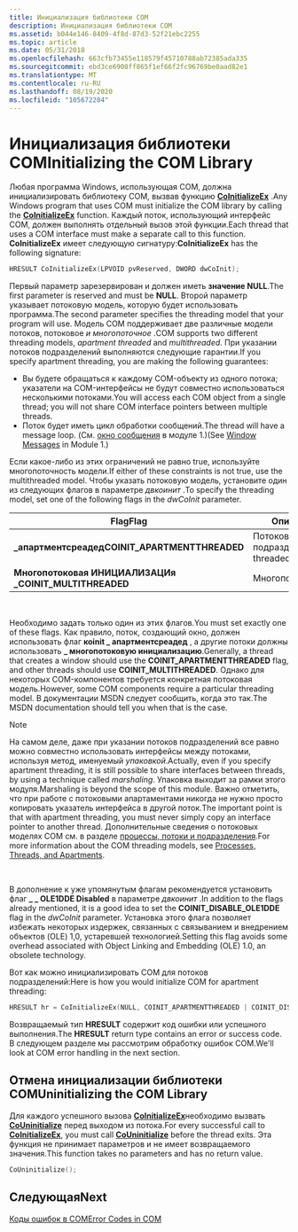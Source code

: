 ```yaml
---
title: Инициализация библиотеки COM
description: Инициализация библиотеки COM
ms.assetid: b044e146-8409-4f8d-87d3-52f21ebc2255
ms.topic: article
ms.date: 05/31/2018
ms.openlocfilehash: 663cfb73455e118579f45710788ab72385ada335
ms.sourcegitcommit: ebd3ce6908ff865f1ef66f2fc96769be0aad82e1
ms.translationtype: MT
ms.contentlocale: ru-RU
ms.lasthandoff: 08/19/2020
ms.locfileid: "105672284"
---
```

# <a name="initializing-the-com-library"></a><span data-ttu-id="ea74a-103">Инициализация библиотеки COM</span><span class="sxs-lookup"><span data-stu-id="ea74a-103">Initializing the COM Library</span></span>

<span data-ttu-id="ea74a-104">Любая программа Windows, использующая COM, должна инициализировать библиотеку COM, вызвав функцию [**CoInitializeEx**](/windows/desktop/api/combaseapi/nf-combaseapi-coinitializeex) .</span><span class="sxs-lookup"><span data-stu-id="ea74a-104">Any Windows program that uses COM must initialize the COM library by calling the [**CoInitializeEx**](/windows/desktop/api/combaseapi/nf-combaseapi-coinitializeex) function.</span></span> <span data-ttu-id="ea74a-105">Каждый поток, использующий интерфейс COM, должен выполнять отдельный вызов этой функции.</span><span class="sxs-lookup"><span data-stu-id="ea74a-105">Each thread that uses a COM interface must make a separate call to this function.</span></span> <span data-ttu-id="ea74a-106">**CoInitializeEx** имеет следующую сигнатуру:</span><span class="sxs-lookup"><span data-stu-id="ea74a-106">**CoInitializeEx** has the following signature:</span></span>


```C++
HRESULT CoInitializeEx(LPVOID pvReserved, DWORD dwCoInit);
```



<span data-ttu-id="ea74a-107">Первый параметр зарезервирован и должен иметь **значение NULL**.</span><span class="sxs-lookup"><span data-stu-id="ea74a-107">The first parameter is reserved and must be **NULL**.</span></span> <span data-ttu-id="ea74a-108">Второй параметр указывает потоковую модель, которую будет использовать программа.</span><span class="sxs-lookup"><span data-stu-id="ea74a-108">The second parameter specifies the threading model that your program will use.</span></span> <span data-ttu-id="ea74a-109">Модель COM поддерживает две различные модели потоков, потоковое *и* *многопоточное* .</span><span class="sxs-lookup"><span data-stu-id="ea74a-109">COM supports two different threading models, *apartment threaded* and *multithreaded*.</span></span> <span data-ttu-id="ea74a-110">При указании потоков подразделений выполняются следующие гарантии.</span><span class="sxs-lookup"><span data-stu-id="ea74a-110">If you specify apartment threading, you are making the following guarantees:</span></span>

-   <span data-ttu-id="ea74a-111">Вы будете обращаться к каждому COM-объекту из одного потока; указатели на COM-интерфейсы не будут совместно использоваться несколькими потоками.</span><span class="sxs-lookup"><span data-stu-id="ea74a-111">You will access each COM object from a single thread; you will not share COM interface pointers between multiple threads.</span></span>
-   <span data-ttu-id="ea74a-112">Поток будет иметь цикл обработки сообщений.</span><span class="sxs-lookup"><span data-stu-id="ea74a-112">The thread will have a message loop.</span></span> <span data-ttu-id="ea74a-113">(См. [окно сообщения](window-messages.md) в модуле 1.)</span><span class="sxs-lookup"><span data-stu-id="ea74a-113">(See [Window Messages](window-messages.md) in Module 1.)</span></span>

<span data-ttu-id="ea74a-114">Если какое-либо из этих ограничений не равно true, используйте многопоточность модели.</span><span class="sxs-lookup"><span data-stu-id="ea74a-114">If either of these constraints is not true, use the multithreaded model.</span></span> <span data-ttu-id="ea74a-115">Чтобы указать потоковую модель, установите один из следующих флагов в параметре *двкоинит* .</span><span class="sxs-lookup"><span data-stu-id="ea74a-115">To specify the threading model, set one of the following flags in the *dwCoInit* parameter.</span></span>



| <span data-ttu-id="ea74a-116">Flag</span><span class="sxs-lookup"><span data-stu-id="ea74a-116">Flag</span></span>                          | <span data-ttu-id="ea74a-117">Описание</span><span class="sxs-lookup"><span data-stu-id="ea74a-117">Description</span></span>         |
|-------------------------------|---------------------|
| <span data-ttu-id="ea74a-118">**\_апартментсреадед**</span><span class="sxs-lookup"><span data-stu-id="ea74a-118">**COINIT\_APARTMENTTHREADED**</span></span> | <span data-ttu-id="ea74a-119">Потоковое подразделение.</span><span class="sxs-lookup"><span data-stu-id="ea74a-119">Apartment threaded.</span></span> |
| <span data-ttu-id="ea74a-120">**Многопотоковая ИНИЦИАЛИЗАЦИя \_**</span><span class="sxs-lookup"><span data-stu-id="ea74a-120">**COINIT\_MULTITHREADED**</span></span>     | <span data-ttu-id="ea74a-121">Многопоточных.</span><span class="sxs-lookup"><span data-stu-id="ea74a-121">Multithreaded.</span></span>      |



 

<span data-ttu-id="ea74a-122">Необходимо задать только один из этих флагов.</span><span class="sxs-lookup"><span data-stu-id="ea74a-122">You must set exactly one of these flags.</span></span> <span data-ttu-id="ea74a-123">Как правило, поток, создающий окно, должен использовать флаг **коinit \_ апартментсреадед** , а другие потоки должны использовать **\_ многопотоковую инициализацию**.</span><span class="sxs-lookup"><span data-stu-id="ea74a-123">Generally, a thread that creates a window should use the **COINIT\_APARTMENTTHREADED** flag, and other threads should use **COINIT\_MULTITHREADED**.</span></span> <span data-ttu-id="ea74a-124">Однако для некоторых COM-компонентов требуется конкретная потоковая модель.</span><span class="sxs-lookup"><span data-stu-id="ea74a-124">However, some COM components require a particular threading model.</span></span> <span data-ttu-id="ea74a-125">В документации MSDN следует сообщить, когда это так.</span><span class="sxs-lookup"><span data-stu-id="ea74a-125">The MSDN documentation should tell you when that is the case.</span></span>

> [!Note]  
> <span data-ttu-id="ea74a-126">На самом деле, даже при указании потоков подразделений все равно можно совместно использовать интерфейсы между потоками, используя метод, именуемый *упаковкой*.</span><span class="sxs-lookup"><span data-stu-id="ea74a-126">Actually, even if you specify apartment threading, it is still possible to share interfaces between threads, by using a technique called *marshaling*.</span></span> <span data-ttu-id="ea74a-127">Упаковка выходит за рамки этого модуля.</span><span class="sxs-lookup"><span data-stu-id="ea74a-127">Marshaling is beyond the scope of this module.</span></span> <span data-ttu-id="ea74a-128">Важно отметить, что при работе с потоковыми апартаментами никогда не нужно просто копировать указатель интерфейса в другой поток.</span><span class="sxs-lookup"><span data-stu-id="ea74a-128">The important point is that with apartment threading, you must never simply copy an interface pointer to another thread.</span></span> <span data-ttu-id="ea74a-129">Дополнительные сведения о потоковых моделях COM см. в разделе [процессы, потоки и подразделения](/windows/desktop/com/processes--threads--and-apartments).</span><span class="sxs-lookup"><span data-stu-id="ea74a-129">For more information about the COM threading models, see [Processes, Threads, and Apartments](/windows/desktop/com/processes--threads--and-apartments).</span></span>

 

<span data-ttu-id="ea74a-130">В дополнение к уже упомянутым флагам рекомендуется установить флаг **\_ \_ OLE1DDE Disabled** в параметре *двкоинит* .</span><span class="sxs-lookup"><span data-stu-id="ea74a-130">In addition to the flags already mentioned, it is a good idea to set the **COINIT\_DISABLE\_OLE1DDE** flag in the *dwCoInit* parameter.</span></span> <span data-ttu-id="ea74a-131">Установка этого флага позволяет избежать некоторых издержек, связанных с связыванием и внедрением объектов (OLE) 1,0, устаревшей технологией.</span><span class="sxs-lookup"><span data-stu-id="ea74a-131">Setting this flag avoids some overhead associated with Object Linking and Embedding (OLE) 1.0, an obsolete technology.</span></span>

<span data-ttu-id="ea74a-132">Вот как можно инициализировать COM для потоков подразделений:</span><span class="sxs-lookup"><span data-stu-id="ea74a-132">Here is how you would initialize COM for apartment threading:</span></span>


```C++
HRESULT hr = CoInitializeEx(NULL, COINIT_APARTMENTTHREADED | COINIT_DISABLE_OLE1DDE);
```



<span data-ttu-id="ea74a-133">Возвращаемый тип **HRESULT** содержит код ошибки или успешного выполнения.</span><span class="sxs-lookup"><span data-stu-id="ea74a-133">The **HRESULT** return type contains an error or success code.</span></span> <span data-ttu-id="ea74a-134">В следующем разделе мы рассмотрим обработку ошибок COM.</span><span class="sxs-lookup"><span data-stu-id="ea74a-134">We'll look at COM error handling in the next section.</span></span>

## <a name="uninitializing-the-com-library"></a><span data-ttu-id="ea74a-135">Отмена инициализации библиотеки COM</span><span class="sxs-lookup"><span data-stu-id="ea74a-135">Uninitializing the COM Library</span></span>

<span data-ttu-id="ea74a-136">Для каждого успешного вызова [**CoInitializeEx**](/windows/desktop/api/combaseapi/nf-combaseapi-coinitializeex)необходимо вызвать [**CoUninitialize**](/windows/desktop/api/combaseapi/nf-combaseapi-couninitialize) перед выходом из потока.</span><span class="sxs-lookup"><span data-stu-id="ea74a-136">For every successful call to [**CoInitializeEx**](/windows/desktop/api/combaseapi/nf-combaseapi-coinitializeex), you must call [**CoUninitialize**](/windows/desktop/api/combaseapi/nf-combaseapi-couninitialize) before the thread exits.</span></span> <span data-ttu-id="ea74a-137">Эта функция не принимает параметров и не имеет возвращаемого значения.</span><span class="sxs-lookup"><span data-stu-id="ea74a-137">This function takes no parameters and has no return value.</span></span>


```C++
CoUninitialize();
```



## <a name="next"></a><span data-ttu-id="ea74a-138">Следующая</span><span class="sxs-lookup"><span data-stu-id="ea74a-138">Next</span></span>

[<span data-ttu-id="ea74a-139">Коды ошибок в COM</span><span class="sxs-lookup"><span data-stu-id="ea74a-139">Error Codes in COM</span></span>](error-codes-in-com.md)

 

 